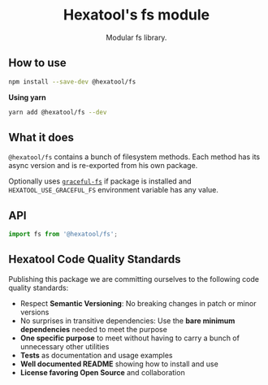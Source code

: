 <h1 align="center">
  Hexatool's fs module 
</h1>

<p align="center">
  Modular fs library.
</p>

## How to use

```bash
npm install --save-dev @hexatool/fs
```

**Using yarn**

```bash
yarn add @hexatool/fs --dev
```

## What it does
`@hexatool/fs` contains a bunch of filesystem methods. Each method has its async version and is re-exported from his own package.

Optionally uses [`graceful-fs`][graceful-fs] if package is installed and 
`HEXATOOL_USE_GRACEFUL_FS` environment variable has any value.


## API

```typescript
import fs from '@hexatool/fs';
```

## Hexatool Code Quality Standards

Publishing this package we are committing ourselves to the following code quality standards:

- Respect **Semantic Versioning**: No breaking changes in patch or minor versions
- No surprises in transitive dependencies: Use the **bare minimum dependencies** needed to meet the purpose
- **One specific purpose** to meet without having to carry a bunch of unnecessary other utilities
- **Tests** as documentation and usage examples
- **Well documented README** showing how to install and use
- **License favoring Open Source** and collaboration

[graceful-fs]: https://github.com/isaacs/node-graceful-fs
